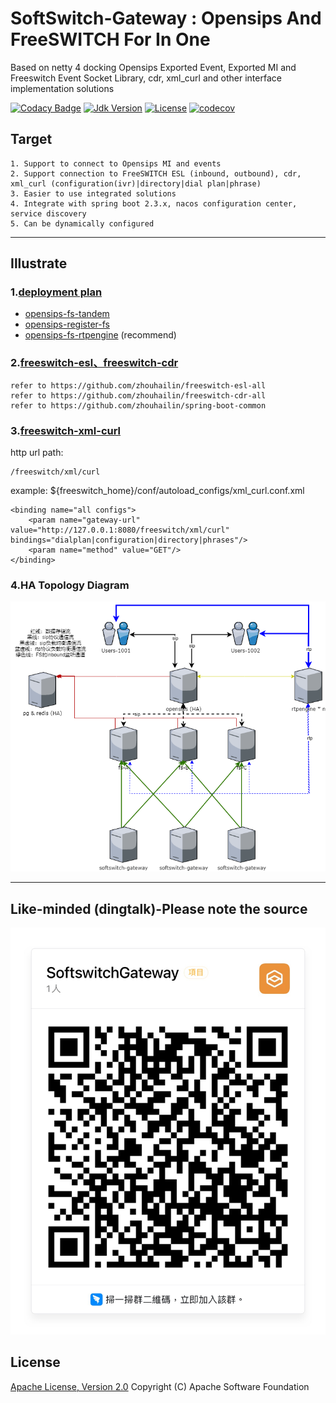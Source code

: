 # SoftSwitch-Gateway : Opensips And FreeSWITCH For In One

Based on netty 4 docking Opensips Exported Event, Exported MI and Freeswitch Event Socket Library, cdr, xml_curl and other interface implementation solutions

[![Codacy Badge](https://app.codacy.com/project/badge/Grade/74f187c0039a40dd9f044c4def3517d2)](https://www.codacy.com/gh/Atoms-Cat/softswitch-gateway/dashboard?utm_source=github.com&amp;utm_medium=referral&amp;utm_content=Atoms-Cat/softswitch-gateway&amp;utm_campaign=Badge_Grade)
[![Jdk Version](https://img.shields.io/badge/JDK-1.8-green.svg)](https://img.shields.io/badge/JDK-1.8-green.svg)
[![License](https://img.shields.io/badge/license-Apache%202-4EB1BA.svg)](https://www.apache.org/licenses/LICENSE-2.0.html)
[![codecov](https://codecov.io/gh/HowellYan/softswitch-gateway/branch/main/graph/badge.svg?token=DH9SNP7V5F)](https://codecov.io/gh/HowellYan/softswitch-gateway)

## Target

    1. Support to connect to Opensips MI and events
    2. Support connection to FreeSWITCH ESL (inbound, outbound), cdr, xml_curl (configuration(ivr)|directory|dial plan|phrase)
    3. Easier to use integrated solutions
    4. Integrate with spring boot 2.3.x, nacos configuration center, service discovery
    5. Can be dynamically configured

---

## Illustrate

### 1.[deployment plan](doc) 

* [opensips-fs-tandem](doc/DeploymentPlan1.md)
* [opensips-register-fs](doc/DeploymentPlan3.md)
* [opensips-fs-rtpengine](doc/DeploymentPlan4.md) (recommend)

### 2.[freeswitch-esl、freeswitch-cdr](https://github.com/zhouhailin)

    refer to https://github.com/zhouhailin/freeswitch-esl-all
    refer to https://github.com/zhouhailin/freeswitch-cdr-all
    refer to https://github.com/zhouhailin/spring-boot-common

### 3.[freeswitch-xml-curl](freeswitch-xml-curl/README.md)
http url path:
    
    /freeswitch/xml/curl

example: ${freeswitch_home}/conf/autoload_configs/xml_curl.conf.xml

    <binding name="all configs">
        <param name="gateway-url" value="http://127.0.0.1:8080/freeswitch/xml/curl" bindings="dialplan|configuration|directory|phrases"/>
        <param name="method" value="GET"/>
    </binding>

### 4.HA Topology Diagram
![](doc/img/opensips-fs-app.png)

---

## Like-minded (dingtalk)-Please note the source

![微信](doc/img/dingding.JPG)

## License

[Apache License, Version 2.0](http://www.apache.org/licenses/LICENSE-2.0.html) Copyright (C) Apache Software Foundation
